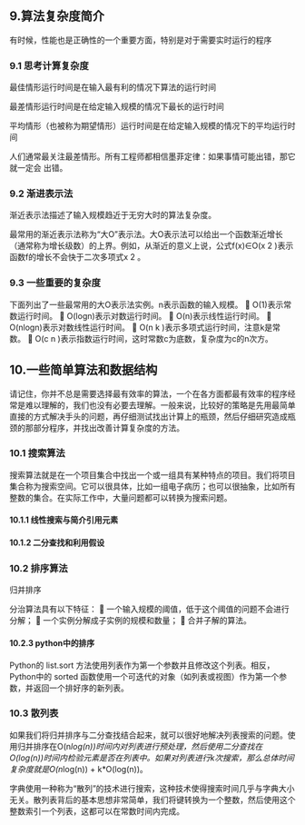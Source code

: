 ## 9.算法复杂度简介

有时候，性能也是正确性的一个重要方面，特别是对于需要实时运行的程序

### 9.1 思考计算复杂度

最佳情形运行时间是在输入最有利的情况下算法的运行时间

最差情形运行时间是在给定输入规模的情况下最长的运行时间

平均情形（也被称为期望情形）运行时间是在给定输入规模的情况下的平均运行时间

人们通常最关注最差情形。所有工程师都相信墨菲定律：如果事情可能出错，那它就一定会
出错。

### 9.2 渐进表示法

渐近表示法描述了输入规模趋近于无穷大时的算法复杂度。

最常用的渐近表示法称为“大O”表示法。大O表示法可以给出一个函数渐近增长（通常称为增长级数）的上界。例如，从渐近的意义上说，公式f(x)∈O(x 2 )表示函数f的增长不会快于二次多项式x 2 。

### 9.3 一些重要的复杂度

下面列出了一些最常用的大O表示法实例。n表示函数的输入规模。
  O(1)表示常数运行时间。
  O(logn)表示对数运行时间。
  O(n)表示线性运行时间。
  O(nlogn)表示对数线性运行时间。
  O(n k )表示多项式运行时间，注意k是常数。
  O(c n )表示指数运行时间，这时常数c为底数，复杂度为c的n次方。

## 10.一些简单算法和数据结构

请记住，你并不总是需要选择最有效率的算法，一个在各方面都最有效率的程序经常是难以理解的，我们也没有必要去理解。一般来说，比较好的策略是先用最简单直接的方式解决手头的问题，再仔细测试找出计算上的瓶颈，然后仔细研究造成瓶颈的那部分程序，并找出改善计算复杂度的方法。

### 10.1 搜索算法

搜索算法就是在一个项目集合中找出一个或一组具有某种特点的项目。我们将项目集合称为搜索空间。它可以很具体，比如一组电子病历；也可以很抽象，比如所有整数的集合。在实际工作中，大量问题都可以转换为搜索问题。

#### 10.1.1 线性搜索与简介引用元素

#### 10.1.2 二分查找和利用假设

### 10.2 排序算法

归并排序

分治算法具有以下特征：
  一个输入规模的阈值，低于这个阈值的问题不会进行分解；
  一个实例分解成子实例的规模和数量；
  合并子解的算法。

#### 10.2.3 python中的排序

Python的 list.sort 方法使用列表作为第一个参数并且修改这个列表。相反，Python中的 sorted 函数使用一个可迭代的对象（如列表或视图）作为第一个参数，并返回一个排好序的新列表。

### 10.3 散列表

如果我们将归并排序与二分查找结合起来，就可以很好地解决列表搜索的问题。使用归并排序在O(n*log(n))时间内对列表进行预处理，然后使用二分查找在O(log(n))时间内检验元素是否在列表中。如果对列表进行k次搜索，那么总体时间复杂度就是O(n*log(n)) + k*O(log(n))。

字典使用一种称为“散列”的技术进行搜索，这种技术使得搜索时间几乎与字典大小无关。散列表背后的基本思想非常简单，我们将键转换为一个整数，然后使用这个整数索引一个列表，这都可以在常数时间内完成。
